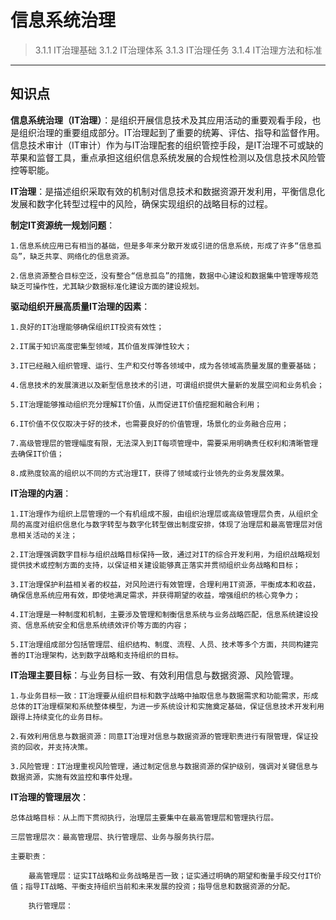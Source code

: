 # 信息系统治理  

> 3.1.1 IT治理基础
> 3.1.2 IT治理体系
> 3.1.3 IT治理任务
> 3.1.4 IT治理方法和标准
***

## 知识点  

**信息系统治理（IT治理）**：是组织开展信息技术及其应用活动的重要观看手段，也是组织治理的重要组成部分。IT治理起到了重要的统筹、评估、指导和监督作用。信息技术审计（IT审计）作为与IT治理配套的组织管控手段，是IT治理不可或缺的苹果和监督工具，重点承担这组织信息系统发展的合规性检测以及信息技术风险管控等职能。  

**IT治理**：是描述组织采取有效的机制对信息技术和数据资源开发利用，平衡信息化发展和数字化转型过程中的风险，确保实现组织的战略目标的过程。  

**制定IT资源统一规划问题**：

    1.信息系统应用已有相当的基础，但是多年来分散开发或引进的信息系统，形成了许多“信息孤岛”，缺乏共享、网络化的信息资源。  

    2.信息资源整合目标空泛，没有整合“信息孤岛”的措施，数据中心建设和数据集中管理等规范缺乏可操作性，尤其缺少数据标准化建设方面的建设规划。  

**驱动组织开展高质量IT治理的因素**：

    1.良好的IT治理能够确保组织IT投资有效性；

    2.IT属于知识高度密集型领域，其价值发挥弹性较大；

    3.IT已经融入组织管理、运行、生产和交付等各领域中，成为各领域高质量发展的重要基础；

    4.信息技术的发展演进以及新型信息技术的引进，可谓组织提供大量新的发展空间和业务机会；

    5.IT治理能够推动组织充分理解IT价值，从而促进IT价值挖掘和融合利用；

    6.IT价值不仅仅取决于好的技术，也需要良好的价值管理，场景化的业务融合应用；

    7.高级管理层的管理幅度有限，无法深入到IT每项管理中，需要采用明确责任权利和清晰管理去确保IT价值；

    8.成熟度较高的组织以不同的方式治理IT，获得了领域或行业领先的业务发展效果。

**IT治理的内涵**：

    1.IT治理作为组织上层管理的一个有机组成不服，由组织治理层或高级管理层负责，从组织全局的高度对组织信息化与数字转型与数字化转型做出制度安排，体现了治理层和最高管理层对信息相关活动的关注；

    2.IT治理强调数字目标与组织战略目标保持一致，通过对IT的综合开发利用，为组织战略规划提供技术或控制方面的支持，以保证相关建设能够真正落实并贯彻组织业务战略和目标；

    3.IT治理保护利益相关者的权益，对风险进行有效管理，合理利用IT资源，平衡成本和收益，确保信息系统应用有效，即使地满足需求，并获得期望的收益，增强组织的核心竞争力；

    4.IT治理是一种制度和机制，主要涉及管理和制衡信息系统与业务战略匹配，信息系统建设投资、信息系统安全和信息系统绩效评价等方面的内容；

    5.IT治理组成部分包括管理层、组织结构、制度、流程、人员、技术等多个方面，共同构建完善的IT治理架构，达到数字战略和支持组织的目标。  

**IT治理主要目标**：与业务目标一致、有效利用信息与数据资源、风险管理。

    1.与业务目标一致：IT治理要从组织目标和数字战略中抽取信息与数据需求和功能需求，形成总体的IT治理框架和系统整体模型，为进一步系统设计和实施奠定基础，保证信息技术开发利用跟得上持续变化的业务目标。

    2.有效利用信息与数据资源：同意IT治理对信息与数据资源的管理职责进行有限管理，保证投资的回收，并支持决策。

    3.风险管理：IT治理重视风险管理，通过制定信息与数据资源的保护级别，强调对关键信息与数据资源，实施有效监控和事件处理。

**IT治理的管理层次**：

    总体战略目标：从上而下贯彻执行，治理层主要集中在最高管理层和管理执行层。

    三层管理层次：最高管理层、执行管理层、业务与服务执行层。

    主要职责：

        最高管理层：证实IT战略和业务战略是否一致；证实通过明确的期望和衡量手段交付IT价值；指导IT战略、平衡支持组织当前和未来发展的投资；指导信息和数据资源的分配。  

        执行管理层：